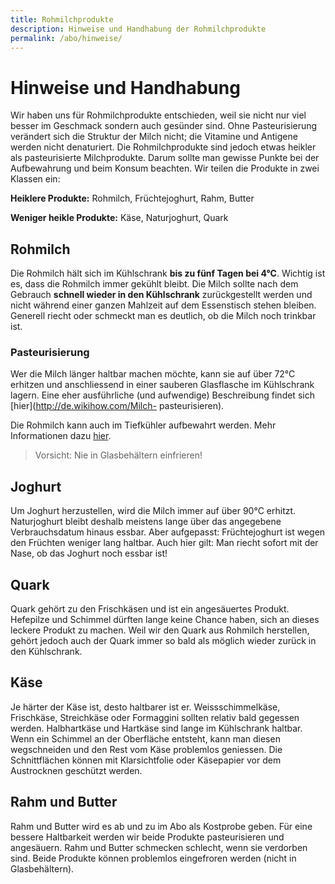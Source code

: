 ```yaml
---
title: Rohmilchprodukte
description: Hinweise und Handhabung der Rohmilchprodukte
permalink: /abo/hinweise/
---
```


# Hinweise und Handhabung

Wir haben uns für Rohmilchprodukte entschieden, weil sie nicht nur
viel besser im Geschmack sondern auch gesünder sind. Ohne
Pasteurisierung verändert sich die Struktur der Milch nicht; die
Vitamine und Antigene werden nicht denaturiert. Die Rohmilchprodukte
sind jedoch etwas heikler als pasteurisierte Milchprodukte. Darum
sollte man gewisse Punkte bei der Aufbewahrung und beim Konsum
beachten. Wir teilen die Produkte in zwei Klassen ein:

**Heiklere Produkte:** Rohmilch, Früchtejoghurt, Rahm, Butter

**Weniger heikle Produkte:** Käse, Naturjoghurt, Quark

## Rohmilch

Die Rohmilch hält sich im Kühlschrank **bis zu fünf Tagen bei 4°C**.
Wichtig ist es, dass die Rohmilch immer gekühlt bleibt. Die Milch
sollte nach dem Gebrauch **schnell wieder in den Kühlschrank**
zurückgestellt werden und nicht während einer ganzen Mahlzeit auf dem
Essenstisch stehen bleiben. Generell riecht oder schmeckt man es
deutlich, ob die Milch noch trinkbar ist.

### Pasteurisierung

Wer die Milch länger haltbar machen möchte, kann sie auf über 72°C
erhitzen und anschliessend in einer sauberen Glasflasche im
Kühlschrank lagern. Eine eher ausführliche (und aufwendige)
Beschreibung findet sich [hier](http://de.wikihow.com/Milch-
pasteurisieren).

Die Rohmilch kann auch im Tiefkühler aufbewahrt werden. Mehr
Informationen dazu [hier](http://de.wikihow.com/Milch-einfrieren).

> Vorsicht: Nie in Glasbehältern einfrieren!

## Joghurt

Um Joghurt herzustellen, wird die Milch immer auf über 90°C erhitzt.
Naturjoghurt bleibt deshalb meistens lange über das angegebene
Verbrauchsdatum hinaus essbar. Aber aufgepasst: Früchtejoghurt ist
wegen den Früchten weniger lang haltbar. Auch hier gilt: Man riecht
sofort mit der Nase, ob das Joghurt noch essbar ist!

## Quark

Quark gehört zu den Frischkäsen und ist ein angesäuertes Produkt.
Hefepilze und Schimmel dürften lange keine Chance haben, sich an
dieses leckere Produkt zu machen. Weil wir den Quark aus Rohmilch
herstellen, gehört jedoch auch der Quark immer so bald als möglich
wieder zurück  in den Kühlschrank.

## Käse

Je härter der Käse ist, desto haltbarer ist er. Weissschimmelkäse,
Frischkäse, Streichkäse oder Formaggini sollten relativ bald gegessen
werden. Halbhartkäse und Hartkäse sind lange im Kühlschrank haltbar.
Wenn ein Schimmel an der Oberfläche entsteht, kann man diesen
wegschneiden und den Rest vom Käse problemlos geniessen. Die
Schnittflächen können mit Klarsichtfolie oder Käsepapier vor dem
Austrocknen geschützt werden.

## Rahm und Butter

Rahm und Butter wird es ab und zu im Abo als Kostprobe geben. Für eine
bessere Haltbarkeit werden wir beide Produkte pasteurisieren und
angesäuern. Rahm und Butter schmecken schlecht, wenn sie verdorben
sind. Beide Produkte können problemlos eingefroren werden (nicht in
Glasbehältern).

